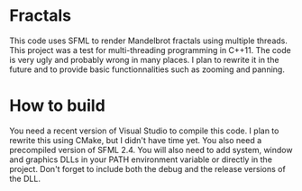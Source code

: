 # Fractals

This code uses SFML to render Mandelbrot fractals using multiple threads. This project was a test for multi-threading programming
in C++11. The code is very ugly and probably wrong in many places. I plan to rewrite it in the future and to provide basic
functionnalities such as zooming and panning.

# How to build
You need a recent version of Visual Studio to compile this code. I plan to rewrite this using CMake, but I didn't have time yet.
You also need a precompiled version of SFML 2.4. You will also need to add system, window and graphics DLLs in your PATH
environment variable or directly in the project. Don't forget to include both the debug and the release versions of the DLL.
